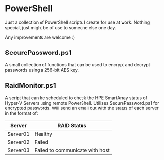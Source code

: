 # PowerShell
Just a collection of PowerShell scripts I create for use at work.
Nothing special, just might be of use to someone else one day.

Any improvements are welcome :)

## SecurePassword.ps1
A small collection of functions that can be used to encrypt and decrypt passwords using a 256-bit AES key.

## RaidMonitor.ps1
A script that can be scheduled to check the HPE SmartArray status of Hyper-V Servers using remote PowerShell. Utilises SecurePassword.ps1 for encrypted passwords. Will send an email out with the status of each server in the format of:

|Server|RAID Status|
|-|-|
|Server01|Healthy|
|Server02|Failed|
|Server03|Failed to communicate with host|